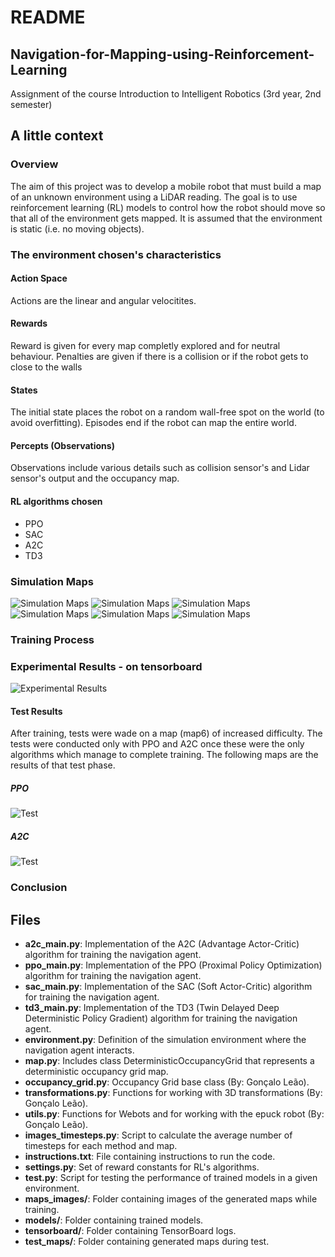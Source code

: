 # README

## Navigation-for-Mapping-using-Reinforcement-Learning
Assignment of the course Introduction to Intelligent Robotics (3rd year, 2nd semester)

## A little context
### Overview
The aim of this project was to develop a mobile robot that must build a map of an unknown environment using a LiDAR reading. The goal is to use reinforcement learning (RL) models to control how the robot should move so that all of the environment gets mapped. It is assumed that the environment is static (i.e. no moving objects). 

### The environment chosen's characteristics
#### Action Space
Actions are the linear and angular velocitites.
#### Rewards
Reward is given for every map completly explored and for neutral behaviour. 
Penalties are given if there is a collision or if the robot gets to close to the walls
#### States
The initial state places the robot on a random wall-free spot on the world (to avoid overfitting). Episodes end if the robot can map the entire world.
#### Percepts (Observations)
Observations include various details such as collision sensor's and Lidar sensor's output and the occupancy map.
#### RL algorithms chosen
* PPO
* SAC
* A2C
* TD3

### Simulation Maps
![Simulation Maps](images/simulation_maps/map0.jpg)
![Simulation Maps](images/simulation_maps/map1.jpg)
![Simulation Maps](images/simulation_maps/map2.jpg)
![Simulation Maps](images/simulation_maps/map3.jpg)
![Simulation Maps](images/simulation_maps/map4.jpg)
![Simulation Maps](images/simulation_maps/map5.jpg)

### Training Process

### Experimental Results - on tensorboard
![Experimental Results](images/tensorboard.png)

#### Test Results
After training, tests were wade on a map (map6) of increased difficulty. The tests were conducted only with PPO and A2C once these were the only algorithms which manage to complete training. The following maps are the results of that test phase.
##### PPO
![Test](test_maps/PPO/9.png)
##### A2C
![Test](test_maps/A2C/9.png)

### Conclusion


## Files
- **a2c_main.py**: Implementation of the A2C (Advantage Actor-Critic) algorithm for training the navigation agent.
- **ppo_main.py**: Implementation of the PPO (Proximal Policy Optimization) algorithm for training the navigation agent.
- **sac_main.py**: Implementation of the SAC (Soft Actor-Critic) algorithm for training the navigation agent.
- **td3_main.py**: Implementation of the TD3 (Twin Delayed Deep Deterministic Policy Gradient) algorithm for training the navigation agent.
- **environment.py**: Definition of the simulation environment where the navigation agent interacts.
- **map.py**: Includes class DeterministicOccupancyGrid that represents a deterministic occupancy grid map.
- **occupancy_grid.py**: Occupancy Grid base class (By: Gonçalo Leão).
- **transformations.py**: Functions for working with 3D transformations (By: Gonçalo Leão).
- **utils.py**: Functions for Webots and for working with the epuck robot (By: Gonçalo Leão).
- **images_timesteps.py**: Script to calculate the average number of timesteps for each method and map.
- **instructions.txt**: File containing instructions to run the code.
- **settings.py**: Set of reward constants for RL's algorithms.
- **test.py**: Script for testing the performance of trained models in a given environment.
- **maps_images/**: Folder containing images of the generated maps while training.
- **models/**: Folder containing trained models.
- **tensorboard/**: Folder containing TensorBoard logs.
- **test_maps/**: Folder containing generated maps during test.
